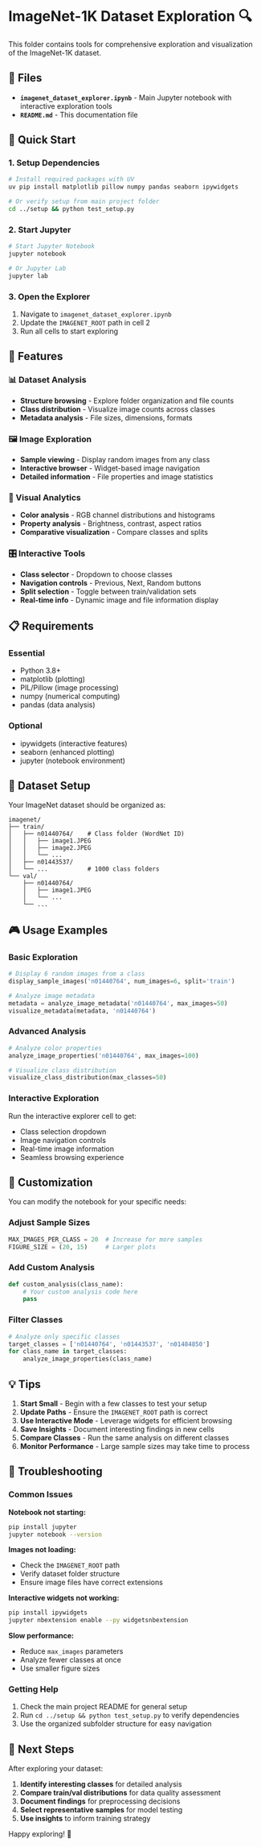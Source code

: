 # ImageNet-1K Dataset Exploration 🔍

This folder contains tools for comprehensive exploration and visualization of the ImageNet-1K dataset.

## 📁 Files

- **`imagenet_dataset_explorer.ipynb`** - Main Jupyter notebook with interactive exploration tools
- **`README.md`** - This documentation file

## 🚀 Quick Start

### 1. Setup Dependencies

```bash
# Install required packages with UV
uv pip install matplotlib pillow numpy pandas seaborn ipywidgets

# Or verify setup from main project folder
cd ../setup && python test_setup.py
```

### 2. Start Jupyter

```bash
# Start Jupyter Notebook
jupyter notebook

# Or Jupyter Lab
jupyter lab
```

### 3. Open the Explorer

1. Navigate to `imagenet_dataset_explorer.ipynb`
2. Update the `IMAGENET_ROOT` path in cell 2
3. Run all cells to start exploring

## 🎯 Features

### 📊 Dataset Analysis
- **Structure browsing** - Explore folder organization and file counts
- **Class distribution** - Visualize image counts across classes
- **Metadata analysis** - File sizes, dimensions, formats

### 🖼️ Image Exploration
- **Sample viewing** - Display random images from any class
- **Interactive browser** - Widget-based image navigation
- **Detailed information** - File properties and image statistics

### 🎨 Visual Analytics
- **Color analysis** - RGB channel distributions and histograms
- **Property analysis** - Brightness, contrast, aspect ratios
- **Comparative visualization** - Compare classes and splits

### 🎛️ Interactive Tools
- **Class selector** - Dropdown to choose classes
- **Navigation controls** - Previous, Next, Random buttons
- **Split selection** - Toggle between train/validation sets
- **Real-time info** - Dynamic image and file information display

## 📋 Requirements

### Essential
- Python 3.8+
- matplotlib (plotting)
- PIL/Pillow (image processing)
- numpy (numerical computing)
- pandas (data analysis)

### Optional
- ipywidgets (interactive features)
- seaborn (enhanced plotting)
- jupyter (notebook environment)

## 📂 Dataset Setup

Your ImageNet dataset should be organized as:

```
imagenet/
├── train/
│   ├── n01440764/    # Class folder (WordNet ID)
│   │   ├── image1.JPEG
│   │   ├── image2.JPEG
│   │   └── ...
│   ├── n01443537/
│   └── ...           # 1000 class folders
└── val/
    ├── n01440764/
    │   ├── image1.JPEG
    │   └── ...
    └── ...
```

## 🎮 Usage Examples

### Basic Exploration
```python
# Display 6 random images from a class
display_sample_images('n01440764', num_images=6, split='train')

# Analyze image metadata
metadata = analyze_image_metadata('n01440764', max_images=50)
visualize_metadata(metadata, 'n01440764')
```

### Advanced Analysis
```python
# Analyze color properties
analyze_image_properties('n01440764', max_images=100)

# Visualize class distribution
visualize_class_distribution(max_classes=50)
```

### Interactive Exploration
Run the interactive explorer cell to get:
- Class selection dropdown
- Image navigation controls
- Real-time image information
- Seamless browsing experience

## 🔧 Customization

You can modify the notebook for your specific needs:

### Adjust Sample Sizes
```python
MAX_IMAGES_PER_CLASS = 20  # Increase for more samples
FIGURE_SIZE = (20, 15)     # Larger plots
```

### Add Custom Analysis
```python
def custom_analysis(class_name):
    # Your custom analysis code here
    pass
```

### Filter Classes
```python
# Analyze only specific classes
target_classes = ['n01440764', 'n01443537', 'n01484850']
for class_name in target_classes:
    analyze_image_properties(class_name)
```

## 💡 Tips

1. **Start Small** - Begin with a few classes to test your setup
2. **Update Paths** - Ensure the `IMAGENET_ROOT` path is correct
3. **Use Interactive Mode** - Leverage widgets for efficient browsing
4. **Save Insights** - Document interesting findings in new cells
5. **Compare Classes** - Run the same analysis on different classes
6. **Monitor Performance** - Large sample sizes may take time to process

## 🐛 Troubleshooting

### Common Issues

**Notebook not starting:**
```bash
pip install jupyter
jupyter notebook --version
```

**Images not loading:**
- Check the `IMAGENET_ROOT` path
- Verify dataset folder structure
- Ensure image files have correct extensions

**Interactive widgets not working:**
```bash
pip install ipywidgets
jupyter nbextension enable --py widgetsnbextension
```

**Slow performance:**
- Reduce `max_images` parameters
- Analyze fewer classes at once
- Use smaller figure sizes

### Getting Help

1. Check the main project README for general setup
2. Run `cd ../setup && python test_setup.py` to verify dependencies
3. Use the organized subfolder structure for easy navigation

## 🎉 Next Steps

After exploring your dataset:

1. **Identify interesting classes** for detailed analysis
2. **Compare train/val distributions** for data quality assessment
3. **Document findings** for preprocessing decisions
4. **Select representative samples** for model testing
5. **Use insights** to inform training strategy

Happy exploring! 🚀